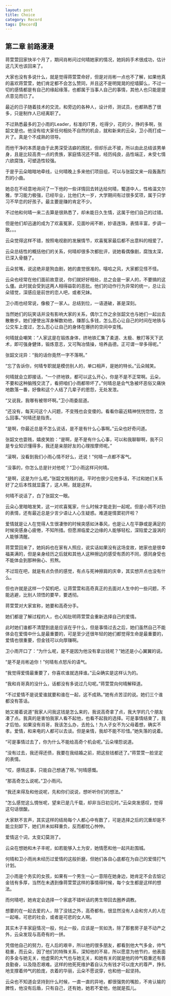 ```yaml
---
layout: post
title: Choice
category: Record
tags: [Record]
---
```



## 第二章 前路漫漫


蒋萱萱回家快半个月了，期间肖彬问过何晴她家的情况，她妈妈手术很成功，估计这几天也该回来了。

大家也没有多说什么，就是觉得蒋萱萱命好，但是对肖彬一点也不了解，如果他真的喜欢蒋萱萱，她们肯定都不会怎么赞同，并且这不是明晃晃的挖墙脚么，不过一切的感情都是有自己的缘起缘落，也都属于当事人自己的事情，其他人也只能是提点意见而已了。

最近的日子随着技术的交流，和旁边的各种人，设计师，测试员，也都熟悉了很多，只是制作人已经离职了。

不过熟悉最多的卫小雨的Leader，标准的IT男，吃得少，花的少，挣的多啊，张韶文是也。他没有给大家任何相处不自然的机会，就和新来的云朵，卫小雨打成一片了。真是个不成熟的领导。

而他干净的本质是由于此男深受洁癖的困扰，但却乐此不彼，所以由此总结该男单身，且是比较高贵一点的贵族，家庭情况还不错，经历纯良，品性端正，未受七情六欲腐蚀，可塑造性较强。

于是乎云朵暗暗地牵线，让何晴晚上多来他们项目组，可以与张韶文来一段轰轰烈烈的小曲。

她总在不经意地询问了一下他的一些详情回去转达给何晴，蜀道中人，性格温文尔雅，学习能力极强，已经毕业，比他们大一岁，大学期间有过很多奖项，属于只学习不早恋的好孩子。最主要是赚的肯定不少。

不过他和何晴一来二去算是很熟悉了，却未能日久生情，这属于他们自己的过错。

但是他们却迅速的成为了欢喜冤家，见面吵闹不断，妙语连珠，表情丰富，步调一致。。。

云朵觉得这样不错，按照电视剧的发展情节，欢喜冤家最后都不出意料的相爱了。

云朵总结性的概括他们的关系，何晴却很多次都批评，说她看偶像剧，腐蚀太深，已深入骨髓了。

云朵贫嘴，说这绝非是狗血剧，她的直觉很准的。嘻哈之风，大家都见怪不怪。

云朵也经常在他们面前故意说，你们就好好相处，总之会是一家人的，不要搞的这么僵。此时就会受到这两人相得益彰的恶批。他们的动作行为异常的统一，总让云朵错觉，深感应是前世的恋人吧，或者兄妹。

卫小雨也经常说，像极了一家人。总结到位，一语道破，甚是深刻。

当然她们的玩笑话并没有影响大家的关系，偶尔工作之余张韶文也与她们一起出去散散步。她们便使出浑身解数劝他，赚那么多钱，怎么忍心让自己的时间在地铁与公交车上度过，怎么忍心让自己的身体在爆挤的空间中变残。

何晴就会嘲笑：“人家这是在锻炼身体，挤地铁汇集了柔道、太极、散打等天下武术，即可强身健体，锻炼意志，又可陶冶情操，培养品德。正可谓一举多得呢。”

张韶文诧异：“我的话你竟然一字不落啊。”

“忘了告诉你，何晴专职就是模仿别人的，单口相声，是她的特长。”云朵贼笑。

何晴就会立即接话，“一个挤地铁，都可以这么开心，你是不是不正常啊。云朵，不要和这种脑残交流了，看把咱们小雨都带坏了。”何晴总是会气急被坏恶俗又痛快地数落一番，好像和这个人结了几辈子的恩怨，无处发泄。

“又说我，我哪有被带坏啊。”卫小雨委屈道。

“还没有，每天问这个人问题，不变残也会变傻的。看看你最近精神恍恍惚惚，怎么回事。”何晴还是指责。

“是啊，你最近总是不怎么说话，是不是有什么心事啊。”云朵也好奇问道。

张韶文也耍贱，嬉皮笑脸：“是啊，是不是有什么心事，可以和我聊聊啊，我不只是专业知识懂得多，我还是亲朋好友的心理按摩师呢。”

“滚啊，没看到我们小雨心情不好么，还说！”何晴一点都不客气。

“没事的，你怎么总是针对他呢？”卫小雨这样问何晴。

“是啊，这是为什么呢。”张韶文贱贱的说。平时也很少见他多话，不过和她们关系好了之后本性就显露了，这人啊，就是这样。

何晴不说话了，白了张韶文一眼。

云朵心里暗暗发笑，这一对欢喜冤家，什么时候才能走到一起呢。但是小雨不对劲的表情，还有最近总是少言少语让人心生疑惑。难道是情窦初开啦？

爱情就是让人在觉得人生很凄惨的时候突感如沐春风，也是让人在平静或是满足的时候突感身心疲倦，不知所措。但愿濒临爱之边缘的人能够轻松，深陷爱之漩涡的人能够清醒。

蒋萱萱回来了，她妈妈也在家有人照应，说实话如果没有这场变故，她家也是很幸福美满的，但是亲身经历之后就和其他人这种擦边的感受有质的不同，感同身受也不能体会到那种揪心、煎熬。

不过现在吧，就是有点负债的感觉，有点与死神擦肩的庆幸，其实想开点也没有什么。

但也许就是这样一个契机吧，让蒋萱萱和高奇真正的去面对人生中的一些问题，不能逃避，比别人领悟的要早，要透彻。

蒋萱萱对大家宣称，她要和高奇分手。

她们都是了解过程的人，也心知肚明蒋萱萱会重新选择自己的爱情。

此时她们谁都不清楚到底是应该在乎什么，但是事情过去之后，她们虽然自己不能体会在爱情中什么是最重要的，可是至少还很年轻的她们都觉得生命是最重要的，爱情也很重要，但金钱可以向厚赚啊。

卫小雨开口了：“为什么呢，是不是因为他没有拿出钱呢？”她还是小心翼翼的说。

“是不是肖彬追你！”何晴有点怒斥的语气。

“我觉得爱情最重要了，你喜欢谁就选择谁。”云朵确实是这样认为的。

“我和肖哥真的没什么，话都没有多说过几句呢。”蒋萱萱向何晴解释道。

“不过爱情不是说爱谁就要和谁在一起，这不成熟。”她有点苦涩的说。她们三个谁都没有答话。

她又接着说道“我家人问我这钱是怎么来的，我说高奇拿了点，我大学的几个朋友凑了点。我真的是害怕我家人看不起他，也看不起我的选择。可是事情结束了，我才后怕，如果没有肖哥，我该怎么办，去抢么！为人子女不为父母着想，确实不孝。爱情，和来电的人都可以去谈。但是亲情，我却不能不珍惜。”她失落的说着。

“可是事情过去了，你为什么不能给高奇个机会呢。”云朵埋怨说道。

“没有过去，我还得还债，我要在我结婚之前，把这些钱都还了。”蒋萱萱一脸坚定的表情。

“哎，感情这事，只能自己想通了呀。”何晴感慨。

“那高奇怎么说呢。”卫小雨问。

“我还来得及和他说呢，先和你们说说，想听听你们的想法。”

“怎么感觉这么惆怅呢，望来已是几千载，却非当日初见时。”云朵突发感叹，觉得这句话很酸。

大家默不言声，其实这样的结局每个人都心中有数了，可是选择之后的沉重却是不能立刻卸下，她们并未如释重负，反而都忧心忡忡。

爱情这个词，太变幻莫测了。

云朵在想她和木子丰呢，如若能够入土为安，她情愿和他一起共赴围城。

何晴和卫小雨尚未经历过爱情的这般折磨，但她们各自心底都在为自己的爱情打气计划。

卫小雨是个务实的女孩，如果有一个男生一心一意陪在她身边，她肯定不会去惦记金钱有多厚，当然在未遇到像蒋萱萱这样的事情得时候，每个女生都是这样的想法。

而何晴吧，她肯定会选择一个家底不错听话的男生带回去圈养调教。

想要的在一起去爱的人，除了没钱之外，高奇都有。很显然没有人会和穷人的人在一起咯，可悲的社会，或者是可悲的女人啊。

其实木子丰家庭情况一般，何止一般，应该是一贫如洗，除了那套房子是不动产之外，云朵发现与高奇有的一拼。

凭借他自己的努力，在人后的艰辛，所以他的很多朋友，都看到他大气多金，帅气稳重，而云朵，因了他们的特殊关系，深知他的不易，所以愿意为他节约，他表面的多金与她无关，他虚荣的大气也与她无关，和她有关的就是他的帅气稳重还有善良勤奋，以及隐忍艰难。这样的他死死维护着自认为有钱才可以庞大的尊严，挣扎地支撑着帅气的脸庞，衣着的华丽，云朵不愿说穿，也和他一起坚持。

云朵也不知道会坚持到什么时候，一直一直的异地，都很强势的嘴脸，不肯认输的脾性，他没有后盾，只有自己，还有她，她若不爱他，他就是孤儿。

